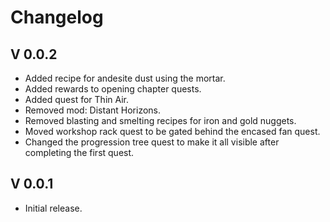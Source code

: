 # Changelog

## V 0.0.2

* Added recipe for andesite dust using the mortar.
* Added rewards to opening chapter quests.
* Added quest for Thin Air.
* Removed mod: Distant Horizons.
* Removed blasting and smelting recipes for iron and gold nuggets.
* Moved workshop rack quest to be gated behind the encased fan quest.
* Changed the progression tree quest to make it all visible after completing the first quest.

## V 0.0.1

* Initial release.
